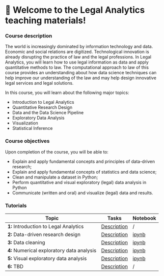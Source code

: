 # 👋 Welcome to the Legal Analytics teaching materials!  

### Course description

The world is increasingly dominated by information technology and data. Economic and social relations are digitized. Technological innovation is already disrupting the practice of law and the legal professions. In Legal Analytics, you will learn how to use legal information as data and apply quantitative methods to law. The computational approach to law of this course provides an understanding about how data science techniques can help improve our understanding of the law and may help design innovative legal services and legal solutions.

In this course, you will learn about the following major topics:

* Introduction to Legal Analytics
* Quantitative Research Design
* Data and the Data Science Pipeline
* Exploratory Data Analysis
* Visualization
* Statistical Inference

### Course objectives

Upon completion of the course, you will be able to:

* Explain and apply fundamental concepts and principles of data-driven research;
* Explain and apply fundamental concepts of statistics and data science;
* Clean and manipulate a dataset in Python;
* Perform quantitative and visual exploratory (legal) data analysis in Python
* Communicate (written and oral) and visualize (legal) data and results.

### Tutorials

| Topic                                     | Tasks                              | Notebook                           |
|-------------------------------------------|------------------------------------|------------------------------------|
| **1:** Introduction to Legal Analytics    | [Description](tasks/tutorial1.md)  | /                                  |
| **2:** Data-driven research design        | [Description](tasks/tutorial2.md)  | [ipynb](notebooks/tutorial2.ipynb)                                |
| **3:** Data cleaning                      | [Description](tasks/tutorial3.md)  | [ipynb](notebooks/tutorial3.ipynb) |
| **4:** Numerical exploratory data analysis| [Description](tasks/tutorial4.md)  | [ipynb](notebooks/tutorial4.ipynb) |
| **5:** Visual exploratory data analysis   | [Description](tasks/tutorial5.md)  | [ipynb](notebooks/tutorial5.ipynb) |
| **6:** TBD                                | [Description](tasks/tutorial6.md)  | /                                  |
